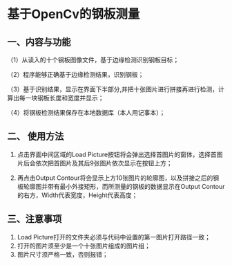 # 基于OpenCv的钢板测量

## 一、内容与功能

（1）从读入的十个钢板图像文件，基于边缘检测识别钢板目标；

（2）程序能够正确基于边缘检测结果，识别钢板；

（3）基于识别结果，显示在界面下半部分,并把十张图片进行拼接再进行检测，计算出每一块钢板长度和宽度并显示；

（4）将钢板检测结果保存在本地数据库（本人用记事本）；

## 二、 使用方法

1. 点击界面中间区域的Load Picture按钮将会弹出选择首图片的窗体，选择首图片后会依次把首图片及其后9张图片依次显示在按钮上方；

2. 再点击Output Contour将会显示上方10张图片的轮廓图，以及拼接之后的钢板轮廓图并带有最小外接矩形，而所测量的钢板的数据显示在Output Contour的右方，Width代表宽度，Height代表高度；

## 三、注意事项

1. Load Picture打开的文件夹必须与代码中设置的第一图片打开路径一致；
2. 打开的图片须至少是一个十张图片组成的图片组；
3. 图片尺寸须严格一致，否则报错；
